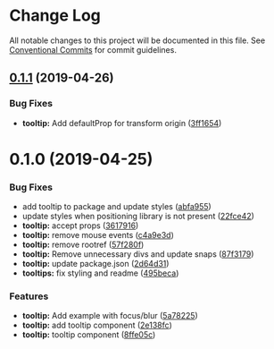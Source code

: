 # Change Log

All notable changes to this project will be documented in this file.
See [Conventional Commits](https://conventionalcommits.org) for commit guidelines.

## [0.1.1](https://ghe.megaleo.com/design/canvas-kit-react/tree/master/modules/canvas-kit-react-tooltip/compare/@workday/canvas-kit-react-tooltip@0.1.0...@workday/canvas-kit-react-tooltip@0.1.1) (2019-04-26)


### Bug Fixes

* **tooltip:** Add defaultProp for transform origin ([3ff1654](https://ghe.megaleo.com/design/canvas-kit-react/tree/master/modules/canvas-kit-react-tooltip/commits/3ff1654))





# 0.1.0 (2019-04-25)


### Bug Fixes

* add tooltip to package and update styles ([abfa955](https://ghe.megaleo.com/design/canvas-kit-react/tree/master/modules/canvas-kit-react-tooltip/commits/abfa955))
* update styles when positioning library is not present ([22fce42](https://ghe.megaleo.com/design/canvas-kit-react/tree/master/modules/canvas-kit-react-tooltip/commits/22fce42))
* **tooltip:** accept props ([3617916](https://ghe.megaleo.com/design/canvas-kit-react/tree/master/modules/canvas-kit-react-tooltip/commits/3617916))
* **tooltip:** remove mouse events ([c4a9e3d](https://ghe.megaleo.com/design/canvas-kit-react/tree/master/modules/canvas-kit-react-tooltip/commits/c4a9e3d))
* **tooltip:** remove rootref ([57f280f](https://ghe.megaleo.com/design/canvas-kit-react/tree/master/modules/canvas-kit-react-tooltip/commits/57f280f))
* **tooltip:** Remove unnecessary divs and update snaps ([87f3179](https://ghe.megaleo.com/design/canvas-kit-react/tree/master/modules/canvas-kit-react-tooltip/commits/87f3179))
* **tooltip:** update package.json ([2d64d31](https://ghe.megaleo.com/design/canvas-kit-react/tree/master/modules/canvas-kit-react-tooltip/commits/2d64d31))
* **tooltips:** fix styling and readme ([495beca](https://ghe.megaleo.com/design/canvas-kit-react/tree/master/modules/canvas-kit-react-tooltip/commits/495beca))


### Features

* **tooltip:** Add example with focus/blur ([5a78225](https://ghe.megaleo.com/design/canvas-kit-react/tree/master/modules/canvas-kit-react-tooltip/commits/5a78225))
* **tooltip:** add tooltip component ([2e138fc](https://ghe.megaleo.com/design/canvas-kit-react/tree/master/modules/canvas-kit-react-tooltip/commits/2e138fc))
* **tooltip:** tooltip component ([8ffe05c](https://ghe.megaleo.com/design/canvas-kit-react/tree/master/modules/canvas-kit-react-tooltip/commits/8ffe05c))
